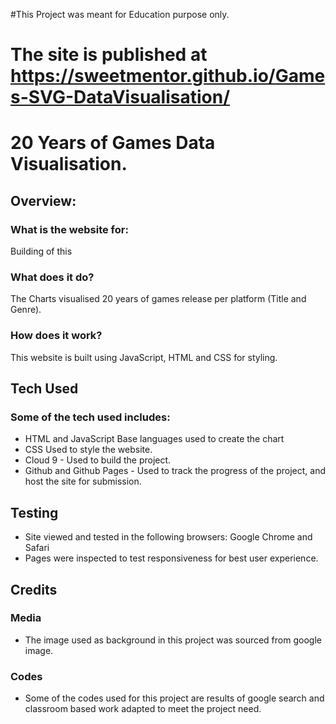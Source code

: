 #This Project was meant for Education purpose only.

# The site is published at https://sweetmentor.github.io/Games-SVG-DataVisualisation/

# 20 Years of Games Data Visualisation.

## Overview:

### What is the website for:
Building of this 

### What does it do?

The Charts visualised 20 years of games release per platform (Title and Genre). 


### How does it work?

This website is built using JavaScript, HTML and CSS for styling.

## Tech Used

### Some of the tech used includes:

* HTML and JavaScript
Base languages used to create the chart
* CSS
Used to style the website.
* Cloud 9 - Used to build the project.
* Github and Github Pages - Used to track the progress of the project, and host the site for submission.


## Testing

* Site viewed and tested in the following browsers:
Google Chrome and Safari
* Pages were inspected to test responsiveness for best user experience.

## Credits

### Media

* The image used as background in this project was sourced from google image. 

### Codes

* Some of the codes used for this project are results of google search and classroom based work adapted to meet the project need.
